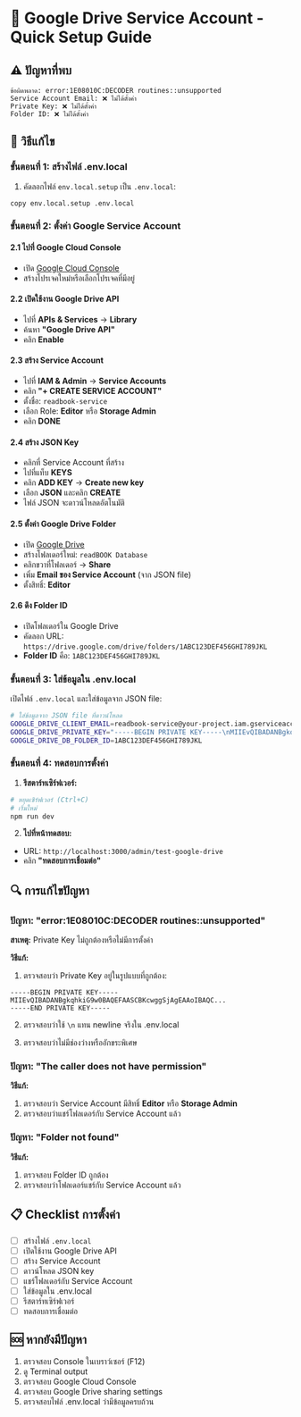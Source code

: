 # 🚀 Google Drive Service Account - Quick Setup Guide

## ⚠️ ปัญหาที่พบ
```
ข้อผิดพลาด: error:1E08010C:DECODER routines::unsupported
Service Account Email: ❌ ไม่ได้ตั้งค่า
Private Key: ❌ ไม่ได้ตั้งค่า
Folder ID: ❌ ไม่ได้ตั้งค่า
```

## 🔧 วิธีแก้ไข

### **ขั้นตอนที่ 1: สร้างไฟล์ .env.local**

1. คัดลอกไฟล์ `env.local.setup` เป็น `.env.local`:
```bash
copy env.local.setup .env.local
```

### **ขั้นตอนที่ 2: ตั้งค่า Google Service Account**

#### **2.1 ไปที่ Google Cloud Console**
- เปิด [Google Cloud Console](https://console.cloud.google.com)
- สร้างโปรเจคใหม่หรือเลือกโปรเจคที่มีอยู่

#### **2.2 เปิดใช้งาน Google Drive API**
- ไปที่ **APIs & Services** → **Library**
- ค้นหา **"Google Drive API"**
- คลิก **Enable**

#### **2.3 สร้าง Service Account**
- ไปที่ **IAM & Admin** → **Service Accounts**
- คลิก **"+ CREATE SERVICE ACCOUNT"**
- ตั้งชื่อ: `readbook-service`
- เลือก Role: **Editor** หรือ **Storage Admin**
- คลิก **DONE**

#### **2.4 สร้าง JSON Key**
- คลิกที่ Service Account ที่สร้าง
- ไปที่แท็บ **KEYS**
- คลิก **ADD KEY** → **Create new key**
- เลือก **JSON** และคลิก **CREATE**
- ไฟล์ JSON จะดาวน์โหลดอัตโนมัติ

#### **2.5 ตั้งค่า Google Drive Folder**
- เปิด [Google Drive](https://drive.google.com)
- สร้างโฟลเดอร์ใหม่: `readBOOK Database`
- คลิกขวาที่โฟลเดอร์ → **Share**
- เพิ่ม **Email ของ Service Account** (จาก JSON file)
- ตั้งสิทธิ์: **Editor**

#### **2.6 ดึง Folder ID**
- เปิดโฟลเดอร์ใน Google Drive
- คัดลอก URL: `https://drive.google.com/drive/folders/1ABC123DEF456GHI789JKL`
- **Folder ID** คือ: `1ABC123DEF456GHI789JKL`

### **ขั้นตอนที่ 3: ใส่ข้อมูลใน .env.local**

เปิดไฟล์ `.env.local` และใส่ข้อมูลจาก JSON file:

```bash
# ใส่ข้อมูลจาก JSON file ที่ดาวน์โหลด
GOOGLE_DRIVE_CLIENT_EMAIL=readbook-service@your-project.iam.gserviceaccount.com
GOOGLE_DRIVE_PRIVATE_KEY="-----BEGIN PRIVATE KEY-----\nMIIEvQIBADANBgkqhkiG9w0BAQEFAASCBKcwggSjAgEAAoIBAQC...\n-----END PRIVATE KEY-----\n"
GOOGLE_DRIVE_DB_FOLDER_ID=1ABC123DEF456GHI789JKL
```

### **ขั้นตอนที่ 4: ทดสอบการตั้งค่า**

1. **รีสตาร์ทเซิร์ฟเวอร์:**
```bash
# หยุดเซิร์ฟเวอร์ (Ctrl+C)
# เริ่มใหม่
npm run dev
```

2. **ไปที่หน้าทดสอบ:**
- URL: `http://localhost:3000/admin/test-google-drive`
- คลิก **"ทดสอบการเชื่อมต่อ"**

## 🔍 การแก้ไขปัญหา

### **ปัญหา: "error:1E08010C:DECODER routines::unsupported"**
**สาเหตุ:** Private Key ไม่ถูกต้องหรือไม่มีการตั้งค่า

**วิธีแก้:**
1. ตรวจสอบว่า Private Key อยู่ในรูปแบบที่ถูกต้อง:
```
-----BEGIN PRIVATE KEY-----
MIIEvQIBADANBgkqhkiG9w0BAQEFAASCBKcwggSjAgEAAoIBAQC...
-----END PRIVATE KEY-----
```

2. ตรวจสอบว่าใช้ `\n` แทน newline จริงใน .env.local

3. ตรวจสอบว่าไม่มีช่องว่างหรืออักขระพิเศษ

### **ปัญหา: "The caller does not have permission"**
**วิธีแก้:**
1. ตรวจสอบว่า Service Account มีสิทธิ์ **Editor** หรือ **Storage Admin**
2. ตรวจสอบว่าแชร์โฟลเดอร์กับ Service Account แล้ว

### **ปัญหา: "Folder not found"**
**วิธีแก้:**
1. ตรวจสอบ Folder ID ถูกต้อง
2. ตรวจสอบว่าโฟลเดอร์แชร์กับ Service Account แล้ว

## 📋 Checklist การตั้งค่า

- [ ] สร้างไฟล์ `.env.local`
- [ ] เปิดใช้งาน Google Drive API
- [ ] สร้าง Service Account
- [ ] ดาวน์โหลด JSON key
- [ ] แชร์โฟลเดอร์กับ Service Account
- [ ] ใส่ข้อมูลใน .env.local
- [ ] รีสตาร์ทเซิร์ฟเวอร์
- [ ] ทดสอบการเชื่อมต่อ

## 🆘 หากยังมีปัญหา

1. ตรวจสอบ Console ในเบราว์เซอร์ (F12)
2. ดู Terminal output
3. ตรวจสอบ Google Cloud Console
4. ตรวจสอบ Google Drive sharing settings
5. ตรวจสอบไฟล์ .env.local ว่ามีข้อมูลครบถ้วน
